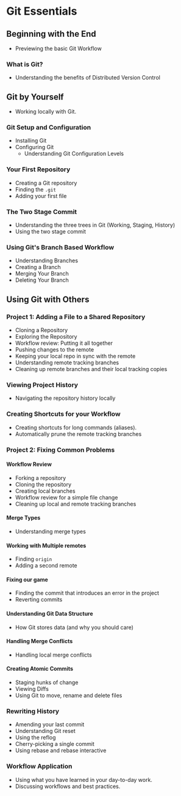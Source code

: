 # Git Essentials

## Beginning with the End

- Previewing the basic Git Workflow

### What is Git?

- Understanding the benefits of Distributed Version Control

## Git by Yourself

- Working locally with Git.

### Git Setup and Configuration

- Installing Git
- Configuring Git
  - Understanding Git Configuration Levels

### Your First Repository

- Creating a Git repository
 - Finding the `.git`
- Adding your first file

### The Two Stage Commit

- Understanding the three trees in Git (Working, Staging, History)
- Using the two stage commit

### Using Git's Branch Based Workflow

- Understanding Branches
- Creating a Branch
- Merging Your Branch
- Deleting Your Branch

## Using Git with Others

### Project 1: Adding a File to a Shared Repository

- Cloning a Repository
- Exploring the Repository
- Workflow review: Putting it all together
- Pushing changes to the remote
- Keeping your local repo in sync with the remote
 - Understanding remote tracking branches
 - Cleaning up remote branches and their local tracking copies

### Viewing Project History

- Navigating the repository history locally

### Creating Shortcuts for your Workflow

- Creating shortcuts for long commands (aliases).
- Automatically prune the remote tracking branches

### Project 2: Fixing Common Problems

#### Workflow Review

- Forking a repository
- Cloning the repository
- Creating local branches
- Workflow review for a simple file change
- Cleaning up local and remote tracking branches

#### Merge Types

- Understanding merge types

#### Working with Multiple remotes

- Finding `origin`
- Adding a second remote

#### Fixing our game

- Finding the commit that introduces an error in the project
- Reverting commits

#### Understanding Git Data Structure

 - How Git stores data (and why you should care)

#### Handling Merge Conflicts

- Handling local merge conflicts

#### Creating Atomic Commits

- Staging hunks of change
- Viewing Diffs
- Using Git to move, rename and delete files

### Rewriting History

- Amending your last commit
- Understanding Git reset
- Using the reflog
- Cherry-picking a single commit
- Using rebase and rebase interactive

### Workflow Application

- Using what you have learned in your day-to-day work.
- Discussing workflows and best practices.
